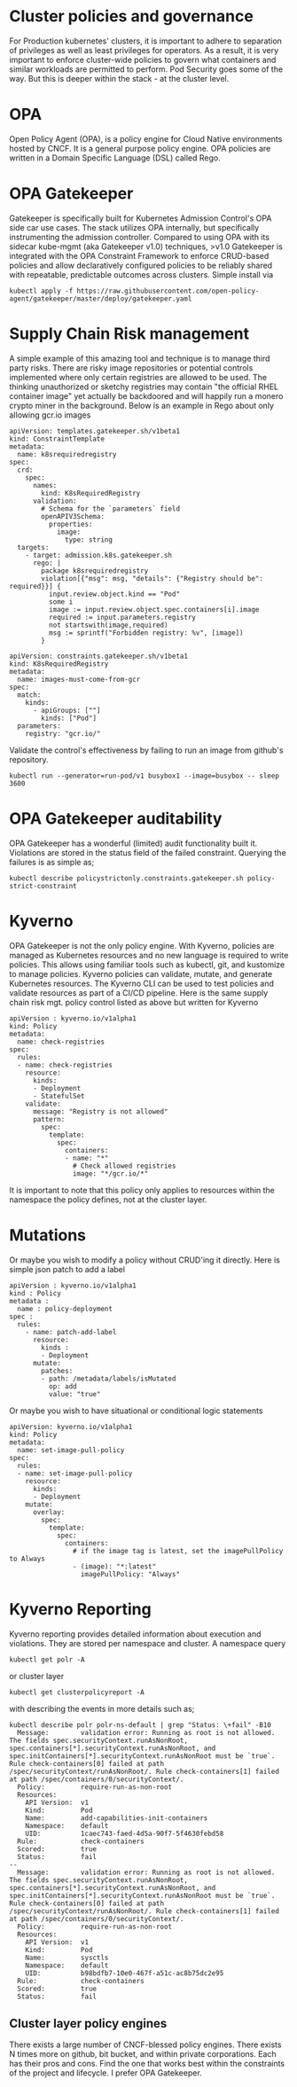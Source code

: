 #  Cluster policies and governance
For Production kubernetes' clusters, it is important to adhere to separation of privileges as well as least privileges for operators.   As a result, it is very important to enforce cluster-wide policies to govern what containers and similar workloads are permitted to perform.  Pod Security goes some of the way.  But this is deeper within the stack - at the cluster level.

# OPA
Open Policy Agent (OPA), is a policy engine for Cloud Native environments hosted by CNCF. It is a general purpose policy engine. OPA policies are written in a Domain Specific Language (DSL) called Rego.

# OPA Gatekeeper
Gatekeeper is specifically built for Kubernetes Admission Control's OPA side car use cases.  The stack utilizes OPA internally, but specifically instrumenting the admission controller. Compared to using OPA with its sidecar kube-mgmt (aka Gatekeeper v1.0) techniques, >v1.0 Gatekeeper is integrated with the OPA Constraint Framework to enforce CRUD-based policies and allow declaratively configured policies to be reliably shared with repeatable, predictable outcomes across clusters.  Simple install via
```
kubectl apply -f https://raw.githubusercontent.com/open-policy-agent/gatekeeper/master/deploy/gatekeeper.yaml
```

# Supply Chain Risk management
A simple example of this amazing tool and technique is to manage third party risks.  There are risky image repositories or potential controls implemented where only certain registries are allowed to be used.  The thinking unauthorized or sketchy registries may contain "the official RHEL container image" yet actually be backdoored and will happily run a monero crypto miner in the background.  Below is an example in Rego about only allowing gcr.io images
```
apiVersion: templates.gatekeeper.sh/v1beta1
kind: ConstraintTemplate
metadata:
  name: k8srequiredregistry
spec:
  crd:
    spec:
      names:
        kind: K8sRequiredRegistry
      validation:
        # Schema for the `parameters` field
        openAPIV3Schema:
          properties:
            image:
              type: string
  targets:
    - target: admission.k8s.gatekeeper.sh
      rego: |
        package k8srequiredregistry
        violation[{"msg": msg, "details": {"Registry should be": required}}] {
          input.review.object.kind == "Pod"
          some i
          image := input.review.object.spec.containers[i].image
          required := input.parameters.registry
          not startswith(image,required)
          msg := sprintf("Forbidden registry: %v", [image])
        } 
```

```
apiVersion: constraints.gatekeeper.sh/v1beta1
kind: K8sRequiredRegistry
metadata:
  name: images-must-come-from-gcr
spec:
  match:
    kinds:
      - apiGroups: [""]
        kinds: ["Pod"]
  parameters:
    registry: "gcr.io/"
```

Validate the control's effectiveness by failing to run an image from github's repository.
```
kubectl run --generator=run-pod/v1 busybox1 --image=busybox -- sleep 3600
```

# OPA Gatekeeper auditability
OPA Gatekeeper has a wonderful (limited) audit functionality built it.  Violations are stored in the status field of the failed constraint.  Querying the failures is as simple as;
```
kubectl describe policystrictonly.constraints.gatekeeper.sh policy-strict-constraint
```


# Kyverno
OPA Gatekeeper is not the only policy engine.  With Kyverno, policies are managed as Kubernetes resources and no new language is required to write policies. This allows using familiar tools such as kubectl, git, and kustomize to manage policies. Kyverno policies can validate, mutate, and generate Kubernetes resources. The Kyverno CLI can be used to test policies and validate resources as part of a CI/CD pipeline.   Here is the same supply chain risk mgt. policy control listed as above but written for Kyverno
```
apiVersion : kyverno.io/v1alpha1
kind: Policy
metadata:
  name: check-registries
spec:
  rules:
  - name: check-registries
    resource:
      kinds:
      - Deployment
      - StatefulSet
    validate:
      message: "Registry is not allowed"
      pattern:
        spec:
          template:
            spec:
              containers:
              - name: "*"
                # Check allowed registries
                image: "*/gcr.io/*"
```

It is important to note that this policy only applies to resources within the namespace the policy defines, not at the cluster layer.

# Mutations
Or maybe you wish to modify a policy without CRUD'ing it directly.  Here is simple json patch to add a label
```
apiVersion : kyverno.io/v1alpha1
kind : Policy
metadata :
  name : policy-deployment
spec :
  rules:
    - name: patch-add-label
      resource:
        kinds : 
        - Deployment
      mutate:
        patches:
        - path: /metadata/labels/isMutated
          op: add
          value: "true"
```

Or maybe you wish to have situational or conditional logic statements

```
apiVersion: kyverno.io/v1alpha1
kind: Policy
metadata:
  name: set-image-pull-policy
spec:
  rules:
  - name: set-image-pull-policy
    resource:
      kinds:
      - Deployment
    mutate:
      overlay:
        spec:
          template:
            spec:
              containers:
                # if the image tag is latest, set the imagePullPolicy to Always
                - (image): "*:latest"
                  imagePullPolicy: "Always"
```

# Kyverno Reporting
Kyverno reporting provides detailed information about execution and violations.  They are stored per namespace and cluster.  A namespace query
```
kubectl get polr -A
```

or cluster layer
```
kubectl get clusterpolicyreport -A
```

with describing the events in more details such as;
```
kubectl describe polr polr-ns-default | grep "Status: \+fail" -B10
  Message:        validation error: Running as root is not allowed. The fields spec.securityContext.runAsNonRoot, spec.containers[*].securityContext.runAsNonRoot, and spec.initContainers[*].securityContext.runAsNonRoot must be `true`. Rule check-containers[0] failed at path /spec/securityContext/runAsNonRoot/. Rule check-containers[1] failed at path /spec/containers/0/securityContext/.
  Policy:         require-run-as-non-root
  Resources:
    API Version:  v1
    Kind:         Pod
    Name:         add-capabilities-init-containers
    Namespace:    default
    UID:          1caec743-faed-4d5a-90f7-5f4630febd58
  Rule:           check-containers
  Scored:         true
  Status:         fail
--
  Message:        validation error: Running as root is not allowed. The fields spec.securityContext.runAsNonRoot, spec.containers[*].securityContext.runAsNonRoot, and spec.initContainers[*].securityContext.runAsNonRoot must be `true`. Rule check-containers[0] failed at path /spec/securityContext/runAsNonRoot/. Rule check-containers[1] failed at path /spec/containers/0/securityContext/.
  Policy:         require-run-as-non-root
  Resources:
    API Version:  v1
    Kind:         Pod
    Name:         sysctls
    Namespace:    default
    UID:          b98bdfb7-10e0-467f-a51c-ac8b75dc2e95
  Rule:           check-containers
  Scored:         true
  Status:         fail
```


## Cluster layer policy engines
There exists a large number of CNCF-blessed policy engines.  There exists N times more on github, bit bucket, and within private corporations.  Each has their pros and cons.  Find the one that works best within the constraints of the project and lifecycle.  I prefer OPA Gatekeeper.

